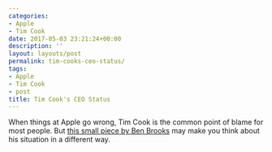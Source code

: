 ```yaml
---
categories:
- Apple
- Tim Cook
date: 2017-05-03 23:21:24+00:00
description: ''
layout: layouts/post
permalink: tim-cooks-ceo-status/
tags:
- Apple
- Tim Cook
- post
title: Tim Cook's CEO Status
---
```


<div class="kg-card-markdown">
<p><!-- link[https://brooksreview.net/2017/05/tim-cooks-ceo-status/] --></p>
<p>When things at Apple go wrong, Tim Cook is the common point of blame for most people. But <a href="https://brooksreview.net/2017/05/tim-cooks-ceo-status/">this small piece by Ben Brooks</a> may make you think about his situation in a different way.</p>
</div>